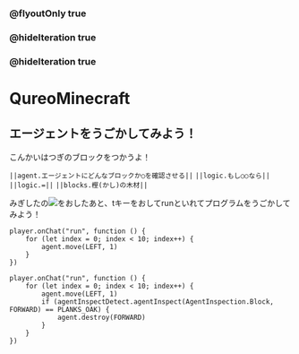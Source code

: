 ### @flyoutOnly true
### @hideIteration true
### @hideIteration true
# QureoMinecraft

## エージェントをうごかしてみよう！

こんかいはつぎのブロックをつかうよ！

``||agent.エージェントにどんなブロックか○を確認させる||``
``||logic.もし○○なら||``
``||logic.=||``
``||blocks.樫(かし)の木材||``

みぎしたの![](https://raw.githubusercontent.com/camp-minecraft/TechkidsCampTutorial/master/images/playbutton.png)をおしたあと、tキーをおしてrunといれてプログラムをうごかしてみよう！

```template
player.onChat("run", function () {
    for (let index = 0; index < 10; index++) {
        agent.move(LEFT, 1)
    }
})
```
```ghost
player.onChat("run", function () {
    for (let index = 0; index < 10; index++) {
        agent.move(LEFT, 1)
        if (agentInspectDetect.agentInspect(AgentInspection.Block, FORWARD) == PLANKS_OAK) {
            agent.destroy(FORWARD)
        }
    }
})
```
